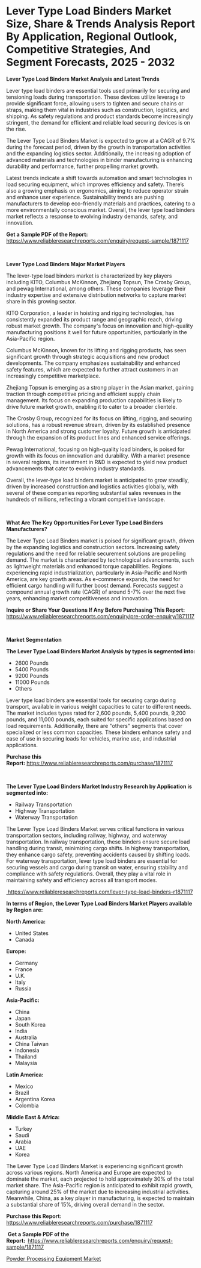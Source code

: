 <p><h1>Lever Type Load Binders Market Size, Share & Trends Analysis Report By Application, Regional Outlook, Competitive Strategies, And Segment Forecasts, 2025 - 2032</h1></p><p><strong>Lever Type Load Binders Market Analysis and Latest Trends</strong></p>
<p><p>Lever type load binders are essential tools used primarily for securing and tensioning loads during transportation. These devices utilize leverage to provide significant force, allowing users to tighten and secure chains or straps, making them vital in industries such as construction, logistics, and shipping. As safety regulations and product standards become increasingly stringent, the demand for efficient and reliable load securing devices is on the rise.</p><p>The Lever Type Load Binders Market is expected to grow at a CAGR of 9.7% during the forecast period, driven by the growth in transportation activities and the expanding logistics sector. Additionally, the increasing adoption of advanced materials and technologies in binder manufacturing is enhancing durability and performance, further propelling market growth.</p><p>Latest trends indicate a shift towards automation and smart technologies in load securing equipment, which improves efficiency and safety. There’s also a growing emphasis on ergonomics, aiming to reduce operator strain and enhance user experience. Sustainability trends are pushing manufacturers to develop eco-friendly materials and practices, catering to a more environmentally conscious market. Overall, the lever type load binders market reflects a response to evolving industry demands, safety, and innovation.</p></p>
<p><strong>Get a Sample PDF of the Report:&nbsp;</strong> <a href="https://www.reliableresearchreports.com/enquiry/request-sample/1871117?utm_campaign=2205&utm_medium=2&utm_source=Github&utm_content=ia&utm_term=19022025&utm_id=lever-type-load-binders">https://www.reliableresearchreports.com/enquiry/request-sample/1871117</a></p>
<p>&nbsp;</p>
<p><strong>Lever Type Load Binders Major Market Players</strong></p>
<p><p>The lever-type load binders market is characterized by key players including KITO, Columbus McKinnon, Zhejiang Topsun, The Crosby Group, and pewag International, among others. These companies leverage their industry expertise and extensive distribution networks to capture market share in this growing sector.</p><p>KITO Corporation, a leader in hoisting and rigging technologies, has consistently expanded its product range and geographic reach, driving robust market growth. The company's focus on innovation and high-quality manufacturing positions it well for future opportunities, particularly in the Asia-Pacific region.</p><p>Columbus McKinnon, known for its lifting and rigging products, has seen significant growth through strategic acquisitions and new product developments. The company emphasizes sustainability and enhanced safety features, which are expected to further attract customers in an increasingly competitive marketplace.</p><p>Zhejiang Topsun is emerging as a strong player in the Asian market, gaining traction through competitive pricing and efficient supply chain management. Its focus on expanding production capabilities is likely to drive future market growth, enabling it to cater to a broader clientele.</p><p>The Crosby Group, recognized for its focus on lifting, rigging, and securing solutions, has a robust revenue stream, driven by its established presence in North America and strong customer loyalty. Future growth is anticipated through the expansion of its product lines and enhanced service offerings.</p><p>Pewag International, focusing on high-quality load binders, is poised for growth with its focus on innovation and durability. With a market presence in several regions, its investment in R&D is expected to yield new product advancements that cater to evolving industry standards.</p><p>Overall, the lever-type load binders market is anticipated to grow steadily, driven by increased construction and logistics activities globally, with several of these companies reporting substantial sales revenues in the hundreds of millions, reflecting a vibrant competitive landscape.</p></p>
<p>&nbsp;</p>
<p><strong>What Are The Key Opportunities For Lever Type Load Binders Manufacturers?</strong></p>
<p><p>The Lever Type Load Binders market is poised for significant growth, driven by the expanding logistics and construction sectors. Increasing safety regulations and the need for reliable securement solutions are propelling demand. The market is characterized by technological advancements, such as lightweight materials and enhanced torque capabilities. Regions experiencing rapid industrialization, particularly in Asia-Pacific and North America, are key growth areas. As e-commerce expands, the need for efficient cargo handling will further boost demand. Forecasts suggest a compound annual growth rate (CAGR) of around 5-7% over the next five years, enhancing market competitiveness and innovation.</p></p>
<p><strong>Inquire or Share Your Questions If Any Before Purchasing This Report:</strong> <a href="https://www.reliableresearchreports.com/enquiry/pre-order-enquiry/1871117?utm_campaign=2205&utm_medium=2&utm_source=Github&utm_content=ia&utm_term=19022025&utm_id=lever-type-load-binders">https://www.reliableresearchreports.com/enquiry/pre-order-enquiry/1871117</a></p>
<p>&nbsp;</p>
<p><strong>Market Segmentation</strong></p>
<p><strong>The Lever Type Load Binders Market Analysis by types is segmented into:</strong></p>
<p><ul><li>2600 Pounds</li><li>5400 Pounds</li><li>9200 Pounds</li><li>11000 Pounds</li><li>Others</li></ul></p>
<p><p>Lever type load binders are essential tools for securing cargo during transport, available in various weight capacities to cater to different needs. The market includes types rated for 2,600 pounds, 5,400 pounds, 9,200 pounds, and 11,000 pounds, each suited for specific applications based on load requirements. Additionally, there are "others" segments that cover specialized or less common capacities. These binders enhance safety and ease of use in securing loads for vehicles, marine use, and industrial applications.</p></p>
<p><strong>Purchase this Report:&nbsp;</strong><a href="https://www.reliableresearchreports.com/purchase/1871117?utm_campaign=2205&utm_medium=2&utm_source=Github&utm_content=ia&utm_term=19022025&utm_id=lever-type-load-binders">https://www.reliableresearchreports.com/purchase/1871117</a></p>
<p>&nbsp;</p>
<p><strong>The Lever Type Load Binders Market Industry Research by Application is segmented into:</strong></p>
<p><ul><li>Railway Transportation</li><li>Highway Transportation</li><li>Waterway Transportation</li></ul></p>
<p><p>The Lever Type Load Binders Market serves critical functions in various transportation sectors, including railway, highway, and waterway transportation. In railway transportation, these binders ensure secure load handling during transit, minimizing cargo shifts. In highway transportation, they enhance cargo safety, preventing accidents caused by shifting loads. For waterway transportation, lever type load binders are essential for securing vessels and cargo during transit on water, ensuring stability and compliance with safety regulations. Overall, they play a vital role in maintaining safety and efficiency across all transport modes.</p></p>
<p><a href="https://www.reliableresearchreports.com/lever-type-load-binders-r1871117?utm_campaign=2205&utm_medium=2&utm_source=Github&utm_content=ia&utm_term=19022025&utm_id=lever-type-load-binders">&nbsp;https://www.reliableresearchreports.com/lever-type-load-binders-r1871117</a></p>
<p><strong>In terms of Region, the Lever Type Load Binders Market Players available by Region are:</strong></p>
<p>
    <p> <strong> North America: </strong>
        <ul>
            <li>United States</li>
            <li>Canada</li>
        </ul>
        </p> 
    <p> <strong> Europe: </strong>
        <ul>
            <li>Germany</li>
            <li>France</li>
            <li>U.K.</li>
            <li>Italy</li>
            <li>Russia</li>
        </ul>
        </p> 
    <p> <strong> Asia-Pacific: </strong>
        <ul>
            <li>China</li>
            <li>Japan</li>
            <li>South Korea</li>
            <li>India</li>
            <li>Australia</li>
            <li>China Taiwan</li>
            <li>Indonesia</li>
            <li>Thailand</li>
            <li>Malaysia</li>
        </ul>
        </p> 
    <p> <strong> Latin America: </strong>
        <ul>
            <li>Mexico</li>
            <li>Brazil</li>
            <li>Argentina Korea</li>
            <li>Colombia</li>
        </ul>
        </p> 
    <p> <strong> Middle East & Africa: </strong>
        <ul>
            <li>Turkey</li>
            <li>Saudi</li>
            <li>Arabia</li>
            <li>UAE</li>
            <li>Korea</li>
        </ul>
    </p>
    </p>
<p><p>The Lever Type Load Binders Market is experiencing significant growth across various regions. North America and Europe are expected to dominate the market, each projected to hold approximately 30% of the total market share. The Asia-Pacific region is anticipated to exhibit rapid growth, capturing around 25% of the market due to increasing industrial activities. Meanwhile, China, as a key player in manufacturing, is expected to maintain a substantial share of 15%, driving overall demand in the sector.</p></p>
<p><strong>Purchase this Report: </strong><a href="https://www.reliableresearchreports.com/purchase/1871117?utm_campaign=2205&utm_medium=2&utm_source=Github&utm_content=ia&utm_term=19022025&utm_id=lever-type-load-binders">https://www.reliableresearchreports.com/purchase/1871117</a></p>
<p>&nbsp;<strong>Get a Sample PDF of the Report:&nbsp;&nbsp;</strong><a href="https://www.reliableresearchreports.com/enquiry/request-sample/1871117?utm_campaign=2205&utm_medium=2&utm_source=Github&utm_content=ia&utm_term=19022025&utm_id=lever-type-load-binders">https://www.reliableresearchreports.com/enquiry/request-sample/1871117</a></p>
<p><strong></strong></p>
<p><p><a href="https://github.com/SanjidaKhan901/Market-Research-Report-List-1/blob/main/powder-processing-equipment-market.md?utm_campaign=2205&utm_medium=2&utm_source=Github&utm_content=ia&utm_term=19022025&utm_id=lever-type-load-binders">Powder Processing Equipment Market</a></p></p>